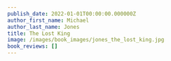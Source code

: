 ```yaml
---
publish_date: 2022-01-01T00:00:00.000000Z
author_first_name: Michael
author_last_name: Jones
title: The Lost King
image: /images/book_images/jones_the_lost_king.jpg
book_reviews: []
---
```

